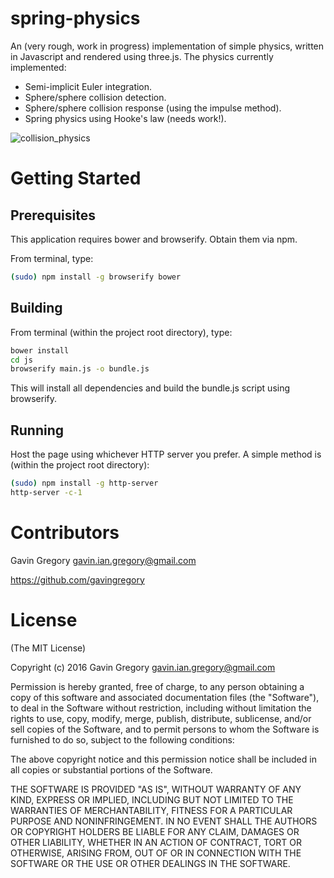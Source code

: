 # spring-physics

An (very rough, work in progress) implementation of simple physics, written in Javascript and rendered using three.js. The physics currently implemented: 
* Semi-implicit Euler integration.
* Sphere/sphere collision detection.
* Sphere/sphere collision response (using the impulse method).
* Spring physics using Hooke's law (needs work!).

![collision_physics](https://user-images.githubusercontent.com/8677029/27762354-796b8218-5e3e-11e7-9311-93b6502fd27d.png)


# Getting Started


## Prerequisites
This application requires bower and browserify. Obtain them via npm.

From terminal, type:
```bash
(sudo) npm install -g browserify bower
```


## Building
From terminal (within the project root directory), type:
```bash
bower install
cd js
browserify main.js -o bundle.js
```
This will install all dependencies and build the bundle.js script using browserify.

## Running
Host the page using whichever HTTP server you prefer. A simple method is (within the project root directory):
```bash
(sudo) npm install -g http-server
http-server -c-1
```


# Contributors

Gavin Gregory <gavin.ian.gregory@gmail.com>

<https://github.com/gavingregory>


# License
(The MIT License)

Copyright (c) 2016 Gavin Gregory <gavin.ian.gregory@gmail.com>


Permission is hereby granted, free of charge, to any person obtaining a copy
of this software and associated documentation files (the "Software"), to deal
in the Software without restriction, including without limitation the rights
to use, copy, modify, merge, publish, distribute, sublicense, and/or sell
copies of the Software, and to permit persons to whom the Software is
furnished to do so, subject to the following conditions:


The above copyright notice and this permission notice shall be included in all
copies or substantial portions of the Software.


THE SOFTWARE IS PROVIDED "AS IS", WITHOUT WARRANTY OF ANY KIND, EXPRESS OR
IMPLIED, INCLUDING BUT NOT LIMITED TO THE WARRANTIES OF MERCHANTABILITY,
FITNESS FOR A PARTICULAR PURPOSE AND NONINFRINGEMENT. IN NO EVENT SHALL THE
AUTHORS OR COPYRIGHT HOLDERS BE LIABLE FOR ANY CLAIM, DAMAGES OR OTHER
LIABILITY, WHETHER IN AN ACTION OF CONTRACT, TORT OR OTHERWISE, ARISING FROM,
OUT OF OR IN CONNECTION WITH THE SOFTWARE OR THE USE OR OTHER DEALINGS IN THE
SOFTWARE.
